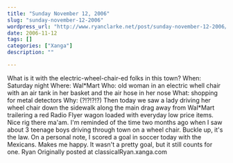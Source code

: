 ```yaml
---
title: "Sunday November 12, 2006"
slug: "sunday-november-12-2006"
wordpress_url: "http://www.ryanclarke.net/post/sunday-november-12-2006/"
date: 2006-11-12
tags: []
categories: ["Xanga"]
description: ""

---
```


What is it with the electric-wheel-chair-ed folks in this town?
When: Saturday night
Where: Wal\*Mart
Who: old woman in an electric whell chair with an air tank in her basket and the air hose in her nose
What: shopping for metal detectors
Why: (?!?!?!?)
Then today we saw a lady driving her wheel chair down the sidewalk along the main drag away from Wal\*Mart trailering a red Radio Flyer wagon loaded with everyday low price items. Nice rig there ma'am.
I'm reminded of the time two months ago when I saw about 3 teenage boys driving through town on a wheel chair. Buckle up, it's the law.
On a personal note, I scored a goal in soccer today with the Mexicans. Makes me happy. It wasn't a pretty goal, but it still counts for one.
Ryan
Originally posted at classicalRyan.xanga.com
